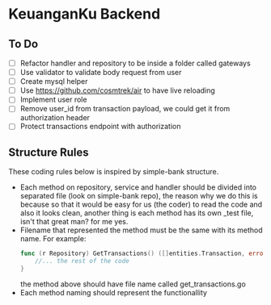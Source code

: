 # KeuanganKu Backend

## To Do
- [ ] Refactor handler and repository to be inside a folder called gateways
- [ ] Use validator to validate body request from user
- [ ] Create mysql helper
- [ ] Use https://github.com/cosmtrek/air to have live reloading
- [ ] Implement user role
- [ ] Remove user_id from transaction payload, we could get it from authorization header
- [ ] Protect transactions endpoint with authorization

## Structure Rules
These coding rules below is inspired by simple-bank structure.
- Each method on repository, service and handler should be divided into separated file (look on simple-bank repo), the reason why we do this
is because so that it would be easy for us (the coder) to read the code and also it looks clean, another thing is each method has its own
_test file, isn't that great man? for me yes.
- Filename that represented the method must be the same with its method name.
    For example:
    ```go
    func (r Repository) GetTransactions() ([]entities.Transaction, error) {
        //... the rest of the code
    }
    ```
    the method above should have file name called get_transactions.go
- Each method naming should represent the functionallity